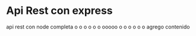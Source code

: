 # Api Rest con express
api rest con node
completa 
o   o
o   o
o   o
ooooo
o   o
o   o
o   o
agrego contenido